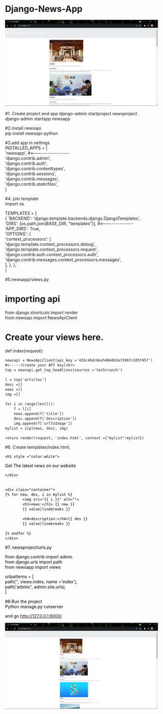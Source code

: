 # Django-News-App
![](media/images/1.png)

#1. Create project and app
django-admin startproject newsproject .<br>
django-admin startapp newsapp

#2.install newsapi<br>
pip install newsapi-python

#3.add app in settings<br>
INSTALLED_APPS = [<br>
    'newsapp',	#<-----------------<br>
    'django.contrib.admin',<br>
    'django.contrib.auth',<br>
    'django.contrib.contenttypes',<br>
    'django.contrib.sessions',<br>
    'django.contrib.messages',<br>
    'django.contrib.staticfiles',<br>
]


#4. join template<br>
import os<br>

TEMPLATES = [<br>
    {
        'BACKEND': 'django.template.backends.django.DjangoTemplates',<br>
        'DIRS': [os.path.join(BASE_DIR, "templates")],		#<--------------<br>
        'APP_DIRS': True,<br>
        'OPTIONS': {<br>
            'context_processors': [<br>
                'django.template.context_processors.debug',<br>
                'django.template.context_processors.request',<br>
                'django.contrib.auth.context_processors.auth',<br>
                'django.contrib.messages.context_processors.messages',<br>
            ],
        },
    },<br>
]



#5.newsapp/views.py

# importing api
from django.shortcuts import render<br>
from newsapi import NewsApiClient

# Create your views here.
def index(request):<br>
	
	newsapi = NewsApiClient(api_key ='426c4bdc8ea540e0b2e73967c105f457')	#<-----(Create your API key)<br>
	top = newsapi.get_top_headlines(sources ='techcrunch')

	l = top['articles']
	desc =[]
	news =[]
	img =[]

	for i in range(len(l)):
		f = l[i]
		news.append(f['title'])
		desc.append(f['description'])
		img.append(f['urlToImage'])
	mylist = zip(news, desc, img)

	return render(request, 'index.html', context ={"mylist":mylist})


#6. Create templates/index.html,

<!DOCTYPE html>
<html lang="en" dir="ltr">
<head>
	<meta charset="utf-8">
	<title></title>

<link rel="stylesheet" href="https://stackpath.bootstrapcdn.com/bootstrap/4.3.1/css/bootstrap.min.css" integrity="sha384-ggOyR0iXCbMQv3Xipma34MD+dH/1fQ784/j6cY/iJTQUOhcWr7x9JvoRxT2MZw1T" crossorigin="anonymous">
<!-- Optional theme -->
</head>
<body>
	<div class="jumbotron" style="color:black">

	<h1 style ="color:white">
Get The latest news on our website
	</h1>

	</div>


	<div class="container">
	{% for new, des, i in mylist %}
			<img src="{{ i }}" alt="">
			<h1>news:</h1> {{ new }}
			{{ value|linebreaks }}

			<h4>description:</h4>{{ des }}
			{{ value|linebreaks }}

	{% endfor %}
	</div>

</body>
</html>




#7. newsproject/urls.py

from django.contrib import admin<br>
from django.urls import path<br>
from newsapp import views<br>

urlpatterns = [<br>
path('', views.index, name ='index'),<br>
	path('admin/', admin.site.urls),<br>
]


#8.Run the project<br>
Python manage.py runserver<br>

and go http://127.0.0.1:8000/

![](media/images/2.png)






